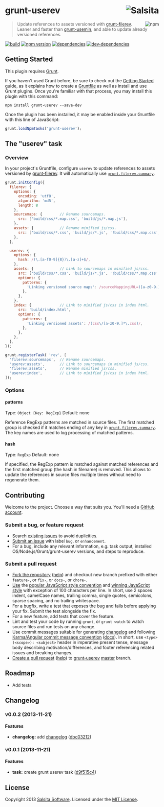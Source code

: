 # grunt-userev <a href='https://github.com/salsita'><img align='right' title='Salsita' src='https://www.google.com/a/cpanel/salsitasoft.com/images/logo.gif?alpha=1' _src='https://1.gravatar.com/avatar/d413290a5fe1385efcf5a344d4a0b588?s=50' /></a>

<a href='https://npmjs.org/package/grunt-userev'><img align='right' alt='npm' title='npm info' src='https://nodei.co/npm/grunt-userev.png?compact=true' /></a>

> Update references to assets versioned with [grunt-filerev](https://github.com/yeoman/grunt-filerev). Leaner and faster than [grunt-usemin](https://github.com/yeoman/grunt-usemin), and able to update already versioned references.

[![build](https://secure.travis-ci.org/salsita/grunt-userev.png?branch=master)](https://travis-ci.org/salsita/grunt-userev) [![npm version](https://badge.fury.io/js/grunt-userev.png)](https://npmjs.org/package/grunt-userev) [![dependencies](https://david-dm.org/salsita/grunt-userev.png)](https://david-dm.org/salsita/grunt-userev) [![dev-dependencies](https://david-dm.org/salsita/grunt-userev/dev-status.png)](https://david-dm.org/salsita/grunt-userev#info=devDependencies)


## Getting Started

This plugin requires [Grunt](http://gruntjs.com).

If you haven't used Grunt before, be sure to check out the [Getting Started](http://gruntjs.com/getting-started) guide, as it explains how to create a [Gruntfile](http://gruntjs.com/sample-gruntfile) as well as install and use Grunt plugins. Once you're familiar with that process, you may install this plugin with this command:

```shell
npm install grunt-userev --save-dev
```

Once the plugin has been installed, it may be enabled inside your Gruntfile with this line of JavaScript:

```js
grunt.loadNpmTasks('grunt-userev');
```


## The "userev" task

### Overview

In your project's Gruntfile, configure `userev` to update references to assets versioned by [grunt-filerev](https://github.com/yeoman/grunt-filerev). It will automatically use [`grunt.filerev.summary`](https://github.com/yeoman/grunt-filerev#summary).


```js
grunt.initConfig({
  filerev: {
    options: {
      encoding: 'utf8',
      algorithm: 'md5',
      length: 8
    },
    sourcemaps: {        // Rename sourcemaps.
      src: ['build/css/*.map.css', 'build/js/*.map.js'],
    },
    assets: {            // Rename minified js/css.
      src: ['build/css/*.css', 'build/js/*.js', '!build/css/*.map.css', '!build/js/*.map.js'],
    },
  },

  userev: {
    options: {
      hash: /(\.[a-f0-9]{8})\.[a-z]+$/,
    },
    assets: {            // Link to sourcemaps in minified js/css.
      src: ['build/css/*.css', 'build/js/*.js', '!build/css/*.map.css', '!build/js/*.map.js'],
      options: {
        patterns: {
          'Linking versioned source maps': /sourceMappingURL=([a-z0-9.]*\.map)/,
        },
      },
    },
    index: {             // Link to minified js/css in index html.
      src: 'build/index.html',
      options: {
        patterns: {
          'Linking versioned assets': /(css\/[a-z0-9.]*\.css)/,
        },
      },
    },
  },
});

grunt.registerTask( 'rev', [
  'filerev:sourcemaps',  // Rename sourcemaps.
  'userev:assets',       // Link to sourcemaps in minified js/css.
  'filerev:assets',      // Rename minified js/css.
  'userev:index',        // Link to minified js/css in index html.
]);

```


### Options

#### patterns
Type: `Object {Key: RegExp}`
Default: none

Reference RegExp patterns are matched in source files. The first matched group is checked if it matches ending of any key in [`grunt.filerev.summary`](https://github.com/yeoman/grunt-filerev#summary). The key names are used to log processing of matched patterns.

#### hash
Type: `RegExp`
Default: none

If specified, the RegExp pattern is matched against matched references and the first matched group (the hash in filename) is removed. This allows to update the references in source files multiple times without need to regenerate them.


## Contributing

Welcome to the project. Choose a way that suits you. You'll need a [GitHub account](https://github.com/signup/free).

### Submit a bug, or feature request

* Search [existing issues](https://github.com/salsita/grunt-userev/issues) to avoid duplicities.
* [Submit an issue](https://github.com/salsita/grunt-userev/issues/new) with label `bug`, or `enhancement`.
* For a bug, include any relevant information, e.g. task output, installed OS/Node.js/Grunt/grunt-userev versions, and steps to reproduce.

### Submit a pull request

* [Fork the repository](https://github.com/salsita/grunt-userev/fork) ([help](https://help.github.com/articles/fork-a-repo)) and checkout new branch prefixed with either `feature-`, or `fix-`, or `docs-`, or `chore-`.
* [Use](https://github.com/salsita/grunt-userev/blob/master/.jshintrc) the [popular JavaScript style convention](http://sideeffect.kr/popularconvention#javascript) and [winning JavaScript style](http://seravo.fi/2013/javascript-the-winning-style) with exception of 100 characters per line. In short, use 2 spaces indent, camelCase names, trailing comma, single quotes, semicolons, sparse spacing, and no trailing whitespace.
* For a bugfix, write a test that exposes the bug and fails before applying your fix. Submit the test alongside the fix.
* For a new feature, add tests that cover the feature.
* Lint and test your code by running `grunt`, or `grunt watch` to watch source files and run tests on any change.
* Use commit messages suitable for generating [changelog](#changelog) and following [Karma/Angular commit message convention](https://github.com/karma-runner/karma/blob/master/docs/dev/04-git-commit-msg.md) ([docs](https://docs.google.com/document/d/1QrDFcIiPjSLDn3EL15IJygNPiHORgU1_OOAqWjiDU5Y/edit#)). In short, use `<type>(<scope>): <subject>` header in imperative present tense, message body describing motivation/differences, and footer referencing related issues and breaking changes.
* [Create a pull request](https://github.com/salsita/grunt-userev/compare) ([help](https://help.github.com/articles/creating-a-pull-request)) to [grunt-userev](https://github.com/salsita/grunt-userev) [master](https://github.com/salsita/grunt-userev/branches) branch.


## Roadmap

- Add tests


<a name="changelog"></a>
## Changelog

<a name="v0.0.2"></a>
### v0.0.2 (2013-11-21)


#### Features

* **changelog:** add [changelog](https://github.com/salsita/grunt-userev/blob/master/CHANGELOG.md) ([dbc03212](https://github.com/salsita/grunt-userev/commit/dbc03212dbde2668861b2d8f9fa969eb2f7ddf86))

<a name="v0.0.1"></a>
### v0.0.1 (2013-11-21)


#### Features

* **task:** create grunt userev task ([d9f515c4](https://github.com/salsita/grunt-userev/commit/d9f515c4b74c980231f006dfdaaf4727ccd42aae))


## License

Copyright 2013 [Salsita Software](http://salsitasoft.com). Licensed under the [MIT License](http://en.wikipedia.org/wiki/MIT_License).
